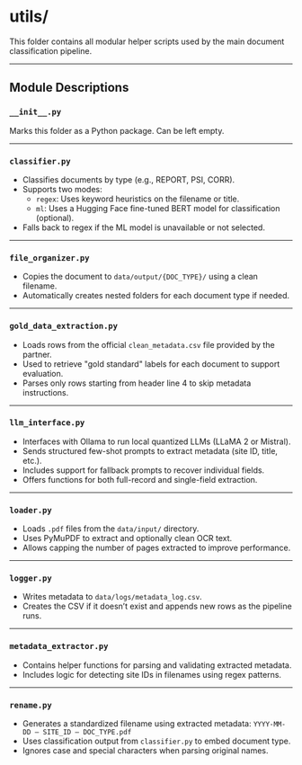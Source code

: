 # utils/

This folder contains all modular helper scripts used by the main document classification pipeline.

---

## Module Descriptions

### `__init__.py`
Marks this folder as a Python package. Can be left empty.

---

### `classifier.py`
- Classifies documents by type (e.g., REPORT, PSI, CORR).
- Supports two modes:
  - `regex`: Uses keyword heuristics on the filename or title.
  - `ml`: Uses a Hugging Face fine-tuned BERT model for classification (optional).
- Falls back to regex if the ML model is unavailable or not selected.

---

### `file_organizer.py`
- Copies the document to `data/output/{DOC_TYPE}/` using a clean filename.
- Automatically creates nested folders for each document type if needed.

---

### `gold_data_extraction.py`
- Loads rows from the official `clean_metadata.csv` file provided by the partner.
- Used to retrieve "gold standard" labels for each document to support evaluation.
- Parses only rows starting from header line 4 to skip metadata instructions.

---

### `llm_interface.py`
- Interfaces with Ollama to run local quantized LLMs (LLaMA 2 or Mistral).
- Sends structured few-shot prompts to extract metadata (site ID, title, etc.).
- Includes support for fallback prompts to recover individual fields.
- Offers functions for both full-record and single-field extraction.

---

### `loader.py`
- Loads `.pdf` files from the `data/input/` directory.
- Uses PyMuPDF to extract and optionally clean OCR text.
- Allows capping the number of pages extracted to improve performance.

---

### `logger.py`
- Writes metadata to `data/logs/metadata_log.csv`.
- Creates the CSV if it doesn’t exist and appends new rows as the pipeline runs.

---

### `metadata_extractor.py`
- Contains helper functions for parsing and validating extracted metadata.
- Includes logic for detecting site IDs in filenames using regex patterns.

---

### `rename.py`
- Generates a standardized filename using extracted metadata:
  `YYYY-MM-DD – SITE_ID – DOC_TYPE.pdf`
- Uses classification output from `classifier.py` to embed document type.
- Ignores case and special characters when parsing original names.